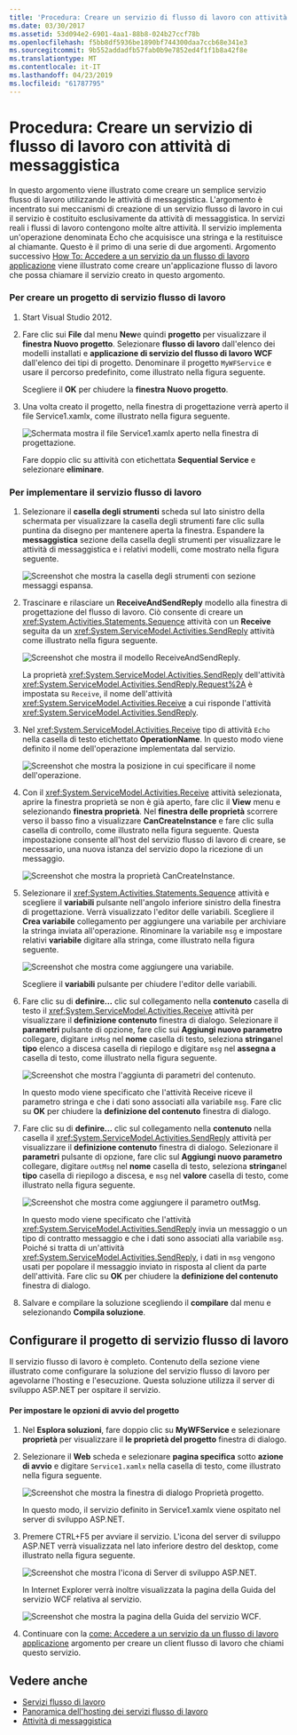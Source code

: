 ```yaml
---
title: 'Procedura: Creare un servizio di flusso di lavoro con attività di messaggistica'
ms.date: 03/30/2017
ms.assetid: 53d094e2-6901-4aa1-88b8-024b27ccf78b
ms.openlocfilehash: f5bb8df5936be1890bf744300daa7ccb68e341e3
ms.sourcegitcommit: 9b552addadfb57fab0b9e7852ed4f1f1b8a42f8e
ms.translationtype: MT
ms.contentlocale: it-IT
ms.lasthandoff: 04/23/2019
ms.locfileid: "61787795"
---
```

# <a name="how-to-create-a-workflow-service-with-messaging-activities"></a>Procedura: Creare un servizio di flusso di lavoro con attività di messaggistica
In questo argomento viene illustrato come creare un semplice servizio flusso di lavoro utilizzando le attività di messaggistica. L'argomento è incentrato sui meccanismi di creazione di un servizio flusso di lavoro in cui il servizio è costituito esclusivamente da attività di messaggistica. In servizi reali i flussi di lavoro contengono molte altre attività. Il servizio implementa un'operazione denominata Echo che acquisisce una stringa e la restituisce al chiamante. Questo è il primo di una serie di due argomenti. Argomento successivo [How To: Accedere a un servizio da un flusso di lavoro applicazione](../../../../docs/framework/wcf/feature-details/how-to-access-a-service-from-a-workflow-application.md) viene illustrato come creare un'applicazione flusso di lavoro che possa chiamare il servizio creato in questo argomento.  
  
### <a name="to-create-a-workflow-service-project"></a>Per creare un progetto di servizio flusso di lavoro  
  
1. Start Visual Studio 2012.  
  
2. Fare clic sui **File** dal menu **New**e quindi **progetto** per visualizzare il **finestra Nuovo progetto**. Selezionare **flusso di lavoro** dall'elenco dei modelli installati e **applicazione di servizio del flusso di lavoro WCF** dall'elenco dei tipi di progetto. Denominare il progetto `MyWFService` e usare il percorso predefinito, come illustrato nella figura seguente.  
  
     Scegliere il **OK** per chiudere la **finestra Nuovo progetto**.  
  
3. Una volta creato il progetto, nella finestra di progettazione verrà aperto il file Service1.xamlx, come illustrato nella figura seguente.  
  
     ![Schermata mostra il file Service1.xamlx aperto nella finestra di progettazione.](./media/how-to-create-a-workflow-service-with-messaging-activities/default-workflow-service.jpg)  
  
     Fare doppio clic su attività con etichettata **Sequential Service** e selezionare **eliminare**.  
  
### <a name="to-implement-the-workflow-service"></a>Per implementare il servizio flusso di lavoro  
  
1. Selezionare il **casella degli strumenti** scheda sul lato sinistro della schermata per visualizzare la casella degli strumenti fare clic sulla puntina da disegno per mantenere aperta la finestra. Espandere la **messaggistica** sezione della casella degli strumenti per visualizzare le attività di messaggistica e i relativi modelli, come mostrato nella figura seguente.  
  
     ![Screenshot che mostra la casella degli strumenti con sezione messaggi espansa.](./media/how-to-create-a-workflow-service-with-messaging-activities/toolbox-messaging-section.jpg)  
  
2. Trascinare e rilasciare un **ReceiveAndSendReply** modello alla finestra di progettazione del flusso di lavoro. Ciò consente di creare un <xref:System.Activities.Statements.Sequence> attività con un **Receive** seguita da un <xref:System.ServiceModel.Activities.SendReply> attività come illustrato nella figura seguente.  
  
     ![Screenshot che mostra il modello ReceiveAndSendReply.](./media/how-to-create-a-workflow-service-with-messaging-activities/receiveandsendreply-template.jpg)  
  
     La proprietà <xref:System.ServiceModel.Activities.SendReply> dell'attività <xref:System.ServiceModel.Activities.SendReply.Request%2A> è impostata su `Receive`, il nome dell'attività <xref:System.ServiceModel.Activities.Receive> a cui risponde l'attività <xref:System.ServiceModel.Activities.SendReply>.  
  
3. Nel <xref:System.ServiceModel.Activities.Receive> tipo di attività `Echo` nella casella di testo etichettato **OperationName**. In questo modo viene definito il nome dell'operazione implementata dal servizio.  
  
     ![Screenshot che mostra la posizione in cui specificare il nome dell'operazione.](./media/how-to-create-a-workflow-service-with-messaging-activities/define-operation-name.jpg)  
  
4. Con il <xref:System.ServiceModel.Activities.Receive> attività selezionata, aprire la finestra proprietà se non è già aperto, fare clic il **View** menu e selezionando **finestra proprietà**. Nel **finestra delle proprietà** scorrere verso il basso fino a visualizzare **CanCreateInstance** e fare clic sulla casella di controllo, come illustrato nella figura seguente. Questa impostazione consente all'host del servizio flusso di lavoro di creare, se necessario, una nuova istanza del servizio dopo la ricezione di un messaggio.  
  
     ![Screenshot che mostra la proprietà CanCreateInstance.](./media/how-to-create-a-workflow-service-with-messaging-activities/cancreateinstance-property.jpg)  
  
5. Selezionare il <xref:System.Activities.Statements.Sequence> attività e scegliere il **variabili** pulsante nell'angolo inferiore sinistro della finestra di progettazione. Verrà visualizzato l'editor delle variabili. Scegliere il **Crea variabile** collegamento per aggiungere una variabile per archiviare la stringa inviata all'operazione. Rinominare la variabile `msg` e impostare relativi **variabile** digitare alla stringa, come illustrato nella figura seguente.  
  
     ![Screenshot che mostra come aggiungere una variabile.](./media/how-to-create-a-workflow-service-with-messaging-activities/add-variable-msg-string.jpg)  
  
     Scegliere il **variabili** pulsante per chiudere l'editor delle variabili.  
  
6. Fare clic su di **definire...** clic sul collegamento nella **contenuto** casella di testo il <xref:System.ServiceModel.Activities.Receive> attività per visualizzare il **definizione contenuto** finestra di dialogo. Selezionare il **parametri** pulsante di opzione, fare clic sui **Aggiungi nuovo parametro** collegare, digitare `inMsg` nel **nome** casella di testo, seleziona **stringa**nel **tipo** elenco a discesa casella di riepilogo e digitare `msg` nel **assegna a** casella di testo, come illustrato nella figura seguente.  
  
     ![Screenshot che mostra l'aggiunta di parametri del contenuto.](./media/how-to-create-a-workflow-service-with-messaging-activities/adding-parameters-content.jpg)  
  
     In questo modo viene specificato che l'attività Receive riceve il parametro stringa e che i dati sono associati alla variabile `msg`. Fare clic su **OK** per chiudere la **definizione del contenuto** finestra di dialogo.  
  
7. Fare clic su di **definire...**  clic sul collegamento nella **contenuto** nella casella il <xref:System.ServiceModel.Activities.SendReply> attività per visualizzare il **definizione contenuto** finestra di dialogo. Selezionare il **parametri** pulsante di opzione, fare clic sul **Aggiungi nuovo parametro** collegare, digitare `outMsg` nel **nome** casella di testo, seleziona **stringa**nel **tipo** casella di riepilogo a discesa, e `msg` nel **valore** casella di testo, come illustrato nella figura seguente.  
  
     ![Screenshot che mostra come aggiungere il parametro outMsg.](./media/how-to-create-a-workflow-service-with-messaging-activities/outmsg-parameters-content.jpg)  
  
     In questo modo viene specificato che l'attività <xref:System.ServiceModel.Activities.SendReply> invia un messaggio o un tipo di contratto messaggio e che i dati sono associati alla variabile `msg`. Poiché si tratta di un'attività <xref:System.ServiceModel.Activities.SendReply>, i dati in `msg` vengono usati per popolare il messaggio inviato in risposta al client da parte dell'attività. Fare clic su **OK** per chiudere la **definizione del contenuto** finestra di dialogo.  
  
8. Salvare e compilare la soluzione scegliendo il **compilare** dal menu e selezionando **Compila soluzione**.  
  
## <a name="configure-the-workflow-service-project"></a>Configurare il progetto di servizio flusso di lavoro  
 Il servizio flusso di lavoro è completo. Contenuto della sezione viene illustrato come configurare la soluzione del servizio flusso di lavoro per agevolarne l'hosting e l'esecuzione. Questa soluzione utilizza il server di sviluppo ASP.NET per ospitare il servizio.  
  
#### <a name="to-set-project-start-up-options"></a>Per impostare le opzioni di avvio del progetto  
  
1. Nel **Esplora soluzioni**, fare doppio clic su **MyWFService** e selezionare **proprietà** per visualizzare il **le proprietà del progetto** finestra di dialogo.  
  
2. Selezionare il **Web** scheda e selezionare **pagina specifica** sotto **azione di avvio** e digitare `Service1.xamlx` nella casella di testo, come illustrato nella figura seguente.  
  
     ![Screenshot che mostra la finestra di dialogo Proprietà progetto.](./media/how-to-create-a-workflow-service-with-messaging-activities/project-properties-dialog.jpg)  
  
     In questo modo, il servizio definito in Service1.xamlx viene ospitato nel server di sviluppo ASP.NET.  
  
3. Premere CTRL+F5 per avviare il servizio. L'icona del server di sviluppo ASP.NET verrà visualizzata nel lato inferiore destro del desktop, come illustrato nella figura seguente.  
  
     ![Screenshot che mostra l'icona di Server di sviluppo ASP.NET.](./media/how-to-create-a-workflow-service-with-messaging-activities/asp-net-dev-server-icon.jpg)  
  
     In Internet Explorer verrà inoltre visualizzata la pagina della Guida del servizio WCF relativa al servizio.  
  
     ![Screenshot che mostra la pagina della Guida del servizio WCF.](./media/how-to-create-a-workflow-service-with-messaging-activities/wcf-service-help-page.jpg)  
  
4. Continuare con la [come: Accedere a un servizio da un flusso di lavoro applicazione](../../../../docs/framework/wcf/feature-details/how-to-access-a-service-from-a-workflow-application.md) argomento per creare un client flusso di lavoro che chiami questo servizio.  
  
## <a name="see-also"></a>Vedere anche

- [Servizi flusso di lavoro](../../../../docs/framework/wcf/feature-details/workflow-services.md)
- [Panoramica dell'hosting dei servizi flusso di lavoro](../../../../docs/framework/wcf/feature-details/hosting-workflow-services-overview.md)
- [Attività di messaggistica](../../../../docs/framework/wcf/feature-details/messaging-activities.md)
